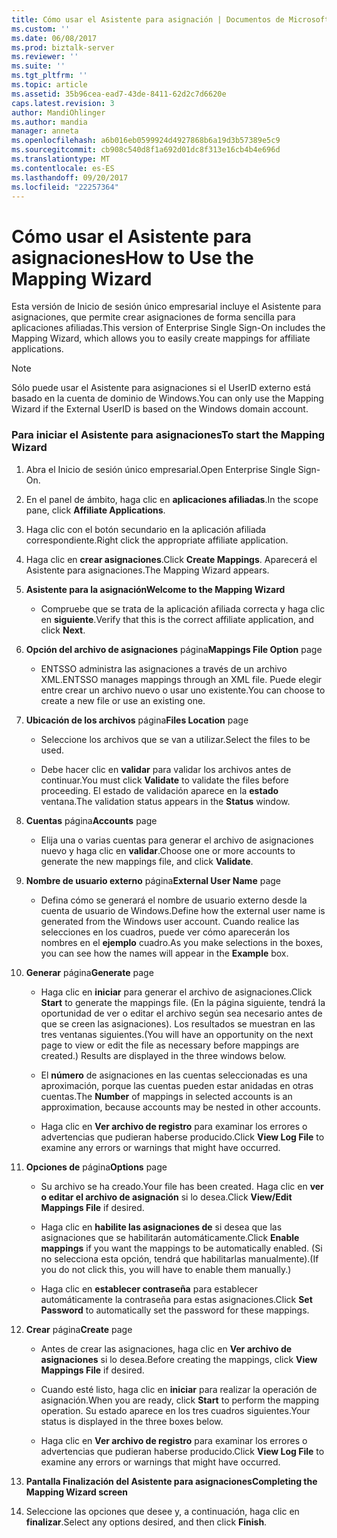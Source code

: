 ```yaml
---
title: Cómo usar el Asistente para asignación | Documentos de Microsoft
ms.custom: ''
ms.date: 06/08/2017
ms.prod: biztalk-server
ms.reviewer: ''
ms.suite: ''
ms.tgt_pltfrm: ''
ms.topic: article
ms.assetid: 35b96cea-ead7-43de-8411-62d2c7d6620e
caps.latest.revision: 3
author: MandiOhlinger
ms.author: mandia
manager: anneta
ms.openlocfilehash: a6b016eb0599924d4927868b6a19d3b57389e5c9
ms.sourcegitcommit: cb908c540d8f1a692d01dc8f313e16cb4b4e696d
ms.translationtype: MT
ms.contentlocale: es-ES
ms.lasthandoff: 09/20/2017
ms.locfileid: "22257364"
---
```

# <a name="how-to-use-the-mapping-wizard"></a><span data-ttu-id="e9c59-102">Cómo usar el Asistente para asignaciones</span><span class="sxs-lookup"><span data-stu-id="e9c59-102">How to Use the Mapping Wizard</span></span>
<span data-ttu-id="e9c59-103">Esta versión de Inicio de sesión único empresarial incluye el Asistente para asignaciones, que permite crear asignaciones de forma sencilla para aplicaciones afiliadas.</span><span class="sxs-lookup"><span data-stu-id="e9c59-103">This version of Enterprise Single Sign-On includes the Mapping Wizard, which allows you to easily create mappings for affiliate applications.</span></span>  
  
> [!NOTE]
>  <span data-ttu-id="e9c59-104">Sólo puede usar el Asistente para asignaciones si el UserID externo está basado en la cuenta de dominio de Windows.</span><span class="sxs-lookup"><span data-stu-id="e9c59-104">You can only use the Mapping Wizard if the External UserID is based on the Windows domain account.</span></span>  
  
### <a name="to-start-the-mapping-wizard"></a><span data-ttu-id="e9c59-105">Para iniciar el Asistente para asignaciones</span><span class="sxs-lookup"><span data-stu-id="e9c59-105">To start the Mapping Wizard</span></span>  
  
1.  <span data-ttu-id="e9c59-106">Abra el Inicio de sesión único empresarial.</span><span class="sxs-lookup"><span data-stu-id="e9c59-106">Open Enterprise Single Sign-On.</span></span>  
  
2.  <span data-ttu-id="e9c59-107">En el panel de ámbito, haga clic en **aplicaciones afiliadas**.</span><span class="sxs-lookup"><span data-stu-id="e9c59-107">In the scope pane, click **Affiliate Applications**.</span></span>  
  
3.  <span data-ttu-id="e9c59-108">Haga clic con el botón secundario en la aplicación afiliada correspondiente.</span><span class="sxs-lookup"><span data-stu-id="e9c59-108">Right click the appropriate affiliate application.</span></span>  
  
4.  <span data-ttu-id="e9c59-109">Haga clic en **crear asignaciones**.</span><span class="sxs-lookup"><span data-stu-id="e9c59-109">Click **Create Mappings**.</span></span> <span data-ttu-id="e9c59-110">Aparecerá el Asistente para asignaciones.</span><span class="sxs-lookup"><span data-stu-id="e9c59-110">The Mapping Wizard appears.</span></span>  
  
5.  <span data-ttu-id="e9c59-111">**Asistente para la asignación**</span><span class="sxs-lookup"><span data-stu-id="e9c59-111">**Welcome to the Mapping Wizard**</span></span>  
  
    -   <span data-ttu-id="e9c59-112">Compruebe que se trata de la aplicación afiliada correcta y haga clic en **siguiente**.</span><span class="sxs-lookup"><span data-stu-id="e9c59-112">Verify that this is the correct affiliate application, and click **Next**.</span></span>  
  
6.  <span data-ttu-id="e9c59-113">**Opción del archivo de asignaciones** página</span><span class="sxs-lookup"><span data-stu-id="e9c59-113">**Mappings File Option** page</span></span>  
  
    -   <span data-ttu-id="e9c59-114">ENTSSO administra las asignaciones a través de un archivo XML.</span><span class="sxs-lookup"><span data-stu-id="e9c59-114">ENTSSO manages mappings through an XML file.</span></span> <span data-ttu-id="e9c59-115">Puede elegir entre crear un archivo nuevo o usar uno existente.</span><span class="sxs-lookup"><span data-stu-id="e9c59-115">You can choose to create a new file or use an existing one.</span></span>  
  
7.  <span data-ttu-id="e9c59-116">**Ubicación de los archivos** página</span><span class="sxs-lookup"><span data-stu-id="e9c59-116">**Files Location** page</span></span>  
  
    -   <span data-ttu-id="e9c59-117">Seleccione los archivos que se van a utilizar.</span><span class="sxs-lookup"><span data-stu-id="e9c59-117">Select the files to be used.</span></span>  
  
    -   <span data-ttu-id="e9c59-118">Debe hacer clic en **validar** para validar los archivos antes de continuar.</span><span class="sxs-lookup"><span data-stu-id="e9c59-118">You must click **Validate** to validate the files before proceeding.</span></span> <span data-ttu-id="e9c59-119">El estado de validación aparece en la **estado** ventana.</span><span class="sxs-lookup"><span data-stu-id="e9c59-119">The validation status appears in the **Status** window.</span></span>  
  
8.  <span data-ttu-id="e9c59-120">**Cuentas** página</span><span class="sxs-lookup"><span data-stu-id="e9c59-120">**Accounts** page</span></span>  
  
    -   <span data-ttu-id="e9c59-121">Elija una o varias cuentas para generar el archivo de asignaciones nuevo y haga clic en **validar**.</span><span class="sxs-lookup"><span data-stu-id="e9c59-121">Choose one or more accounts to generate the new mappings file, and click **Validate**.</span></span>  
  
9. <span data-ttu-id="e9c59-122">**Nombre de usuario externo** página</span><span class="sxs-lookup"><span data-stu-id="e9c59-122">**External User Name** page</span></span>  
  
    -   <span data-ttu-id="e9c59-123">Defina cómo se generará el nombre de usuario externo desde la cuenta de usuario de Windows.</span><span class="sxs-lookup"><span data-stu-id="e9c59-123">Define how the external user name is generated from the Windows user account.</span></span> <span data-ttu-id="e9c59-124">Cuando realice las selecciones en los cuadros, puede ver cómo aparecerán los nombres en el **ejemplo** cuadro.</span><span class="sxs-lookup"><span data-stu-id="e9c59-124">As you make selections in the boxes, you can see how the names will appear in the **Example** box.</span></span>  
  
10. <span data-ttu-id="e9c59-125">**Generar** página</span><span class="sxs-lookup"><span data-stu-id="e9c59-125">**Generate** page</span></span>  
  
    -   <span data-ttu-id="e9c59-126">Haga clic en **iniciar** para generar el archivo de asignaciones.</span><span class="sxs-lookup"><span data-stu-id="e9c59-126">Click **Start** to generate the mappings file.</span></span> <span data-ttu-id="e9c59-127">(En la página siguiente, tendrá la oportunidad de ver o editar el archivo según sea necesario antes de que se creen las asignaciones). Los resultados se muestran en las tres ventanas siguientes.</span><span class="sxs-lookup"><span data-stu-id="e9c59-127">(You will have an opportunity on the next page to view or edit the file as necessary before mappings are created.) Results are displayed in the three windows below.</span></span>  
  
    -   <span data-ttu-id="e9c59-128">El **número** de asignaciones en las cuentas seleccionadas es una aproximación, porque las cuentas pueden estar anidadas en otras cuentas.</span><span class="sxs-lookup"><span data-stu-id="e9c59-128">The **Number** of mappings in selected accounts is an approximation, because accounts may be nested in other accounts.</span></span>  
  
    -   <span data-ttu-id="e9c59-129">Haga clic en **Ver archivo de registro** para examinar los errores o advertencias que pudieran haberse producido.</span><span class="sxs-lookup"><span data-stu-id="e9c59-129">Click **View Log File** to examine any errors or warnings that might have occurred.</span></span>  
  
11. <span data-ttu-id="e9c59-130">**Opciones de** página</span><span class="sxs-lookup"><span data-stu-id="e9c59-130">**Options** page</span></span>  
  
    -   <span data-ttu-id="e9c59-131">Su archivo se ha creado.</span><span class="sxs-lookup"><span data-stu-id="e9c59-131">Your file has been created.</span></span> <span data-ttu-id="e9c59-132">Haga clic en **ver o editar el archivo de asignación** si lo desea.</span><span class="sxs-lookup"><span data-stu-id="e9c59-132">Click **View/Edit Mappings File** if desired.</span></span>  
  
    -   <span data-ttu-id="e9c59-133">Haga clic en **habilite las asignaciones de** si desea que las asignaciones que se habilitarán automáticamente.</span><span class="sxs-lookup"><span data-stu-id="e9c59-133">Click **Enable mappings** if you want the mappings to be automatically enabled.</span></span> <span data-ttu-id="e9c59-134">(Si no selecciona esta opción, tendrá que habilitarlas manualmente).</span><span class="sxs-lookup"><span data-stu-id="e9c59-134">(If you do not click this, you will have to enable them manually.)</span></span>  
  
    -   <span data-ttu-id="e9c59-135">Haga clic en **establecer contraseña** para establecer automáticamente la contraseña para estas asignaciones.</span><span class="sxs-lookup"><span data-stu-id="e9c59-135">Click **Set Password** to automatically set the password for these mappings.</span></span>  
  
12. <span data-ttu-id="e9c59-136">**Crear** página</span><span class="sxs-lookup"><span data-stu-id="e9c59-136">**Create** page</span></span>  
  
    -   <span data-ttu-id="e9c59-137">Antes de crear las asignaciones, haga clic en **Ver archivo de asignaciones** si lo desea.</span><span class="sxs-lookup"><span data-stu-id="e9c59-137">Before creating the mappings, click **View Mappings File** if desired.</span></span>  
  
    -   <span data-ttu-id="e9c59-138">Cuando esté listo, haga clic en **iniciar** para realizar la operación de asignación.</span><span class="sxs-lookup"><span data-stu-id="e9c59-138">When you are ready, click **Start** to perform the mapping operation.</span></span> <span data-ttu-id="e9c59-139">Su estado aparece en los tres cuadros siguientes.</span><span class="sxs-lookup"><span data-stu-id="e9c59-139">Your status is displayed in the three boxes below.</span></span>  
  
    -   <span data-ttu-id="e9c59-140">Haga clic en **Ver archivo de registro** para examinar los errores o advertencias que pudieran haberse producido.</span><span class="sxs-lookup"><span data-stu-id="e9c59-140">Click **View Log File** to examine any errors or warnings that might have occurred.</span></span>  
  
13. <span data-ttu-id="e9c59-141">**Pantalla Finalización del Asistente para asignaciones**</span><span class="sxs-lookup"><span data-stu-id="e9c59-141">**Completing the Mapping Wizard screen**</span></span>  
  
14. <span data-ttu-id="e9c59-142">Seleccione las opciones que desee y, a continuación, haga clic en **finalizar**.</span><span class="sxs-lookup"><span data-stu-id="e9c59-142">Select any options desired, and then click **Finish**.</span></span>